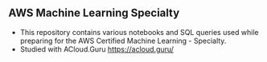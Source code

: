 ## AWS Machine Learning Specialty

* This repository contains various notebooks and SQL queries used while preparing for the AWS Certified Machine Learning - Specialty.
* Studied with ACloud.Guru https://acloud.guru/
